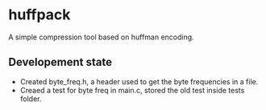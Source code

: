 # huffpack
A simple compression tool based on huffman encoding.

## Developement state 
- Created byte_freq.h, a header used to get the byte frequencies
in a file.
- Creaed a test for byte freq in main.c, stored the old test inside
tests folder.
